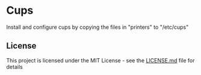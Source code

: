 # Cups

Install and configure cups by copying the files in "printers" to "/etc/cups"

## License

This project is licensed under the MIT License - see the [LICENSE.md](LICENSE.md) file for details

